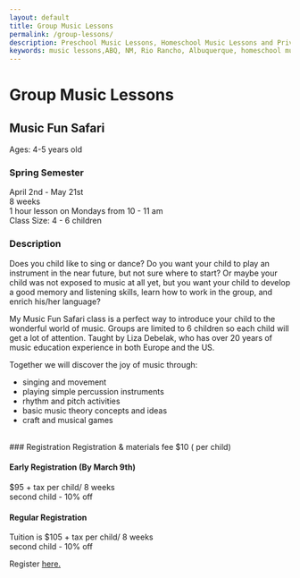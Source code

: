 ```yaml
---
layout: default
title: Group Music Lessons
permalink: /group-lessons/
description: Preschool Music Lessons, Homeschool Music Lessons and Private Music Lessons in Rio Rancho and Albuquerque area, NM.
keywords: music lessons,ABQ, NM, Rio Rancho, Albuquerque, homeschool music lessons, preschool music lessons, private music lessons
---
```

# Group Music Lessons

## Music Fun Safari

Ages: 4-5 years old

### Spring Semester
April 2nd - May 21st<br/>
8 weeks<br/>
1 hour lesson on Mondays from 10 - 11 am<br/>
Class Size: 4 - 6 children<br/>

### Description

Does you child like to sing or dance? Do you want your child to play an instrument in the near future, but not sure where to start? Or maybe your child was not exposed to music at all yet, but you want your child to develop a good memory and listening skills, learn how to work in the group, and enrich his/her language?  

My Music Fun Safari class is a perfect way to introduce your child to the wonderful world of music. Groups are limited to 6 children so each child will get a lot of attention. Taught by Liza Debelak, who has over 20 years of music education experience in both Europe and the US.

Together we will discover the joy of music through:
- singing and movement
- playing simple percussion instruments
- rhythm and pitch activities
- basic music theory concepts and ideas 
- craft and musical games

<br/>
### Registration
Registration & materials fee $10 ( per child)

#### Early Registration (By March 9th)
$95 + tax per child/ 8 weeks<br/>
second child - 10% off<br/>

#### Regular Registration
Tuition is $105 + tax per child/ 8 weeks<br/>
second child - 10% off<br/>

Register <a href="{{ site.baseurl }}/registration" target="_blank">here.</a>

<!-- 
## Musical Train

<p><span style="color:#e86c1a">Done by Request</span></p>
<img src="{{ site.baseurl }}/images/Trainweb.png" alt="Train"  />

Ages: 4-7 years old

One-time class for 45 minutes

Come on on our musical train! We will take a trip around different countries and learn about their songs and cultures. This is a fun and exciting way to learn new songs, play instruments and dance with your friends. We will learn from people around the world how they create their unique music. Get your boarding passes ready and let's explore together!

Cost - $5 per child. Minimum group size: 10 children.

Register <a href="{{ site.baseurl }}/registration" target="_blank">here.</a>
<br />

## Do, Re, Mi

Ages: 3-7 years old

Classes are 45 minutes long

8 weeks

During this class, we will creatively study the main elements of music, like melody, rhythm, timbre, dynamics and tempo. Children will enrich their auditory skills and create and play music in small groups on unpitched instruments like drums, triangles, tambourines, rhythm sticks and shakers. Every lesson will provide a unique way of learning basic elements of music theory in combination with singing, movement, music making and building music vocabulary. This class is based on the rich classical musical approach and is the perfect way to start your child's musical journey.

$80 + tax per child for 8 weeks. Family rate for two or more children is $70 + tax per child.

Register <a href="{{ site.baseurl }}/registration" target="_blank">here.</a>
<br />
 -->